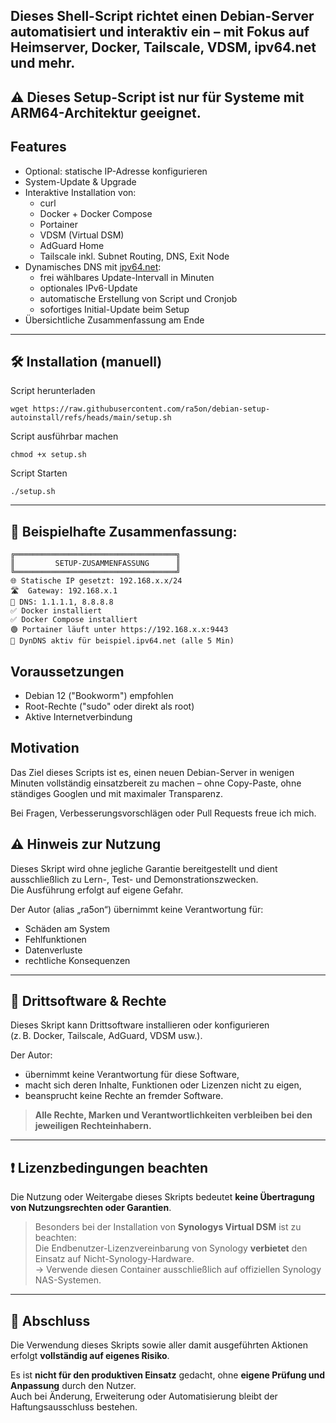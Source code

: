 ## Dieses Shell-Script richtet einen Debian-Server automatisiert und interaktiv ein – mit Fokus auf Heimserver, Docker, Tailscale, VDSM, ipv64.net und mehr.


## ⚠️ Dieses Setup-Script ist nur für Systeme mit ARM64-Architektur geeignet.

## Features

- Optional: statische IP-Adresse konfigurieren
- System-Update & Upgrade
- Interaktive Installation von:
  - curl
  - Docker + Docker Compose
  - Portainer
  - VDSM (Virtual DSM)
  - AdGuard Home
  - Tailscale inkl. Subnet Routing, DNS, Exit Node
- Dynamisches DNS mit [ipv64.net](https://ipv64.net):
  - frei wählbares Update-Intervall in Minuten
  - optionales IPv6-Update
  - automatische Erstellung von Script und Cronjob
  - sofortiges Initial-Update beim Setup
- Übersichtliche Zusammenfassung am Ende


---
## 🛠️ Installation (manuell)

Script herunterladen
```
wget https://raw.githubusercontent.com/ra5on/debian-setup-autoinstall/refs/heads/main/setup.sh
```
Script ausführbar machen
```
chmod +x setup.sh
```
Script Starten
```
./setup.sh
```
---
## 🧾 Beispielhafte Zusammenfassung:

```
╔════════════════════════════════════╗
║         SETUP-ZUSAMMENFASSUNG      ║
╚════════════════════════════════════╝
🌐 Statische IP gesetzt: 192.168.x.x/24
🛣  Gateway: 192.168.x.1
🧭 DNS: 1.1.1.1, 8.8.8.8
✅ Docker installiert
✅ Docker Compose installiert
🟢 Portainer läuft unter https://192.168.x.x:9443
🔁 DynDNS aktiv für beispiel.ipv64.net (alle 5 Min)
```

## Voraussetzungen

- Debian 12 ("Bookworm") empfohlen
- Root-Rechte ("sudo" oder direkt als root)
- Aktive Internetverbindung

## Motivation

Das Ziel dieses Scripts ist es, einen neuen Debian-Server in wenigen Minuten vollständig einsatzbereit zu machen – ohne Copy-Paste, ohne ständiges Googlen und mit maximaler Transparenz.

 
Bei Fragen, Verbesserungsvorschlägen oder Pull Requests freue ich mich.










## ⚠️ Hinweis zur Nutzung

Dieses Skript wird ohne jegliche Garantie bereitgestellt und dient ausschließlich zu Lern-, Test- und Demonstrationszwecken.  
Die Ausführung erfolgt auf eigene Gefahr.

Der Autor (alias „ra5on“) übernimmt keine Verantwortung für:
- Schäden am System
- Fehlfunktionen
- Datenverluste
- rechtliche Konsequenzen

---

## 🧩 Drittsoftware & Rechte

Dieses Skript kann Drittsoftware installieren oder konfigurieren  
(z. B. Docker, Tailscale, AdGuard, VDSM usw.).

Der Autor:
- übernimmt keine Verantwortung für diese Software,
- macht sich deren Inhalte, Funktionen oder Lizenzen nicht zu eigen,
- beansprucht keine Rechte an fremder Software.

> **Alle Rechte, Marken und Verantwortlichkeiten verbleiben bei den jeweiligen Rechteinhabern.**

---

## ❗ Lizenzbedingungen beachten

Die Nutzung oder Weitergabe dieses Skripts bedeutet **keine Übertragung von Nutzungsrechten oder Garantien**.

> Besonders bei der Installation von **Synologys Virtual DSM** ist zu beachten:  
> Die Endbenutzer-Lizenzvereinbarung von Synology **verbietet** den Einsatz auf Nicht-Synology-Hardware.  
> → Verwende diesen Container ausschließlich auf offiziellen Synology NAS-Systemen.

---

## 📌 Abschluss

Die Verwendung dieses Skripts sowie aller damit ausgeführten Aktionen erfolgt **vollständig auf eigenes Risiko**.

Es ist **nicht für den produktiven Einsatz** gedacht, ohne **eigene Prüfung und Anpassung** durch den Nutzer.  
Auch bei Änderung, Erweiterung oder Automatisierung bleibt der Haftungsausschluss bestehen.
